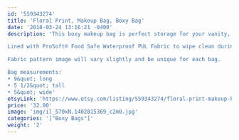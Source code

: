 ```yaml
---
id: '559343274'
title: 'Floral Print, Makeup Bag, Boxy Bag'
date: '2018-03-24 13:16:21 -0400'
description: 'This boxy makeup bag is perfect storage for your vanity, or bathroom sink. It has a lot of room to store everything from makeup palettes, brushes, to your everyday essentials. Great for travel, lined with sturdy interfacing and handle attached to the side.

Lined with ProSoft® Food Safe Waterproof PUL Fabric to wipe clean during use. 

Fabric pattern image will vary slightly and be unique for each bag.

Bag measurements:
• 9&quot; long
• 5 1/2&quot; tall
• 5&quot; wide'
etsyLink: 'https://www.etsy.com/listing/559343274/floral-print-makeup-bag-boxy-bag?utm_source=synctostaticsite&utm_medium=api&utm_campaign=api'
price: '32.00'
image: 'img/il_570xN.1402815369_c2m0.jpg'
categories: '["Boxy Bags"]'
weight: '2'
---
```

